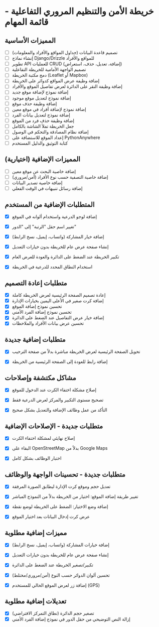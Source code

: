 # خريطة الأمن والتنظيم المروري التفاعلية - قائمة المهام

## المميزات الأساسية

- [ ] تصميم قاعدة البيانات (جداول المواقع والأفراد والمعلومات)
- [ ] إنشاء نماذج Django/Drizzle للمواقع والأفراد
- [ ] تطوير API للعمليات CRUD (إضافة، تعديل، حذف، استعراض)
- [ ] تصميم الواجهة الأمامية للخريطة التفاعلية
- [ ] دمج مكتبة الخريطة (Leaflet أو Mapbox)
- [ ] إضافة وظيفة عرض المواقع كدوائر على الخريطة
- [ ] إضافة وظيفة النقر على الدائرة لعرض تفاصيل الموقع والأفراد
- [ ] إضافة نموذج لإضافة موقع جديد
- [ ] إضافة نموذج لتعديل موقع موجود
- [ ] إضافة وظيفة حذف موقع
- [ ] إضافة نموذج لإضافة أفراد في موقع معين
- [ ] إضافة نموذج لتعديل بيانات الفرد
- [ ] إضافة وظيفة حذف فرد من الموقع
- [ ] جعل الخريطة تملأ الشاشة بالكامل
- [ ] إضافة نظام المصادقة والتحكم في الوصول
- [ ] إعداد الموقع للاستضافة على PythonAnywhere
- [ ] كتابة التوثيق والدليل المستخدم

## المميزات الإضافية (اختيارية)

- [ ] إضافة خاصية البحث عن موقع معين
- [ ] إضافة خاصية التصفية حسب نوع الأفراد (أمن/مروري)
- [ ] إضافة خاصية تصدير البيانات
- [ ] إضافة رسائل تنبيهات في الوقت الفعلي

## المتطلبات الإضافية من المستخدم

- [x] إضافة لوجو الدرعية واستخدام ألوانه في الموقع
- [x] تغيير اسم حقل "الرتبة" إلى "الدور"
- [x] إضافة خيار المشاركة (واتساب، إيميل، نسخ الرابط)
- [x] إنشاء صفحة عرض عام للخريطة بدون خيارات التعديل
- [x] تكبير الخريطة عند الضغط على الدائرة والعودة للعرض العام
- [x] استخدام النطاق المحدد للدرعية في الخريطة


## متطلبات إعادة التصميم

- [x] إعادة تصميم الصفحة الرئيسية لعرض الخريطة كاملة
- [x] إضافة كرت صغير في الأعلى اليمين بخيارات الإدارة
- [x] تحسين نموذج إضافة الموقع
- [x] تحسين نموذج إضافة الفرد الأمني
- [x] إضافة خيار عرض التفاصيل عند الضغط على الدائرة
- [x] تحسين عرض بيانات الأفراد والملاحظات

## متطلبات إضافية جديدة

- [x] تحويل الصفحة الرئيسية لعرض الخريطة مباشرة بدلاً من صفحة الترحيب
- [x] إضافة رابط للعودة إلى الصفحة الرئيسية من الخريطة


## مشاكل مكتشفة وإصلاحات

- [x] إصلاح مشكلة اختفاء الكرت عند الدخول للموقع
- [x] تصحيح مستوى التكبير والمركز لعرض الدرعية فقط
- [x] التأكد من عمل وظائف الإضافة والتعديل بشكل صحيح


## متطلبات جديدة - الإصلاحات الإضافية

- [x] إصلاح نهايئي لمشكلة اختفاء الكرت
- [x] البقاء على OpenStreetMap بدلاً من Google Maps
- [x] اختبار الوظائف بشكل كامل


## متطلبات جديدة - تحسينات الواجهة والوظائف

- [x] تعديل حجم وموقع كرت الإدارة ليطابق الصورة المرفقة
- [x] تغيير طريقة إضافة الموقع: اختيار من الخريطة بدلاً من النموذج المباشر
- [x] إضافة وضع الاختيار: الضغط على الخريطة لوضع نقطة
- [x] عرض كرت إدخال البيانات بعد اختيار الموقع


## مميزات إضافية مطلوبة

- [x] إضافة خيارات المشاركة (واتساب، إيميل، نسخ الرابط)
- [x] إنشاء صفحة عرض عام للخريطة بدون خيارات التعديل
- [x] تكبير/تصغير الخريطة عند الضغط على الدائرة
- [x] تحسين ألوان الدوائر حسب النوع (أمن/مروري/مختلط)
- [x] إضافة زر لعرض الموقع الحالي للمستخدم (GPS)


## تعديلات إضافية مطلوبة

- [x] تصغير حجم الدائرة (نطاق التمركز الافتراضي)
- [x] إزالة النص التوضيحي من حقل الدور في نموذج إضافة الفرد الأمني

